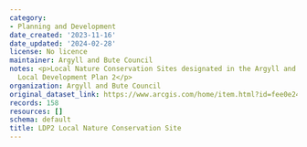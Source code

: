 ```yaml
---
category:
- Planning and Development
date_created: '2023-11-16'
date_updated: '2024-02-28'
license: No licence
maintainer: Argyll and Bute Council
notes: <p>Local Nature Conservation Sites designated in the Argyll and Bute adopted
  Local Development Plan 2</p>
organization: Argyll and Bute Council
original_dataset_link: https://www.arcgis.com/home/item.html?id=fee0e243c306412ca3fe93dcdc9a1748
records: 158
resources: []
schema: default
title: LDP2 Local Nature Conservation Site
---
```

